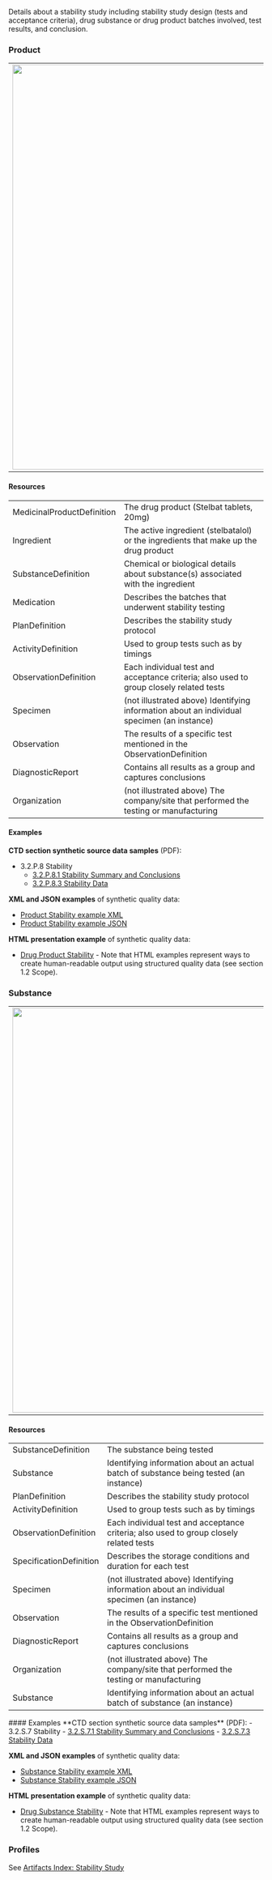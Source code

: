 Details about a stability study including stability study design (tests and acceptance criteria), drug substance or drug product batches involved, test results, and conclusion.

### Product 

<table>
<tr><td><img src="stability_FHIR_resources.png" width="800"/></td></tr>
</table>


#### Resources
<table>

<tr><td>MedicinalProductDefinition</td><td>The drug product (Stelbat tablets, 20mg)</td></tr>
<tr><td>Ingredient</td><td>The active ingredient (stelbatalol) or the ingredients that make up the drug product</td></tr>
<tr><td>SubstanceDefinition</td><td>Chemical or biological details about substance(s) associated with the ingredient</td></tr>
<tr><td>Medication</td><td>Describes the batches that underwent stability testing</td></tr>
<tr><td>PlanDefinition</td><td>Describes the stability study protocol</td></tr>
<tr><td>ActivityDefinition</td><td>Used to group tests such as by timings</td></tr>
<tr><td>ObservationDefinition</td><td>Each individual test and acceptance criteria; also used to group closely related tests</td></tr>
<tr><td>Specimen</td><td>(not illustrated above) Identifying information about an individual specimen (an instance)</td></tr>
<tr><td>Observation</td><td>The results of a specific test mentioned in the ObservationDefinition</td></tr>
<tr><td>DiagnosticReport</td><td>Contains all results as a group and captures conclusions</td></tr>
<tr><td>Organization</td><td>(not illustrated above) The company/site that performed the testing or manufacturing</td></tr>

</table>

#### Examples
**CTD section synthetic source data samples** (PDF):
- 3.2.P.8 Stability
  - <a href="https://github.com/HL7/uv-dx-pq/raw/master/input/examples-pdf/3.2.P.8.1_Stability_Summary_and_Conclusions.pdf ">3.2.P.8.1 Stability Summary and Conclusions</a>
  - <a href="https://github.com/HL7/uv-dx-pq/raw/master/input/examples-pdf/3.2.P.8.3_Stability_Data.pdf ">3.2.P.8.3 Stability Data</a>

**XML and JSON examples** of synthetic quality data:
- <a href="Bundle-bundle-drug-stability-pq-ex1-prod.xml.html">Product Stability example XML</a>
- <a href="Bundle-bundle-drug-stability-pq-ex1-prod.json.html">Product Stability example JSON</a>

**HTML presentation example** of synthetic quality data:
- <a href="stability_rend_p.html">Drug Product Stability</a> - Note that HTML examples represent ways to create human-readable output using structured quality data (see section 1.2 Scope).

### Substance
<table>
<tr><td><img src="stability_substance_FHIR_resources.png" width="800"/></td></tr>
</table>


#### Resources
<table>

<tr><td>SubstanceDefinition</td><td>The substance being tested</td></tr>
<tr><td>Substance</td><td>Identifying information about an actual batch of substance being tested (an instance)</td></tr>
<tr><td>PlanDefinition</td><td>Describes the stability study protocol</td></tr>
<tr><td>ActivityDefinition</td><td>Used to group tests such as by timings</td></tr>
<tr><td>ObservationDefinition</td><td>Each individual test and acceptance criteria; also used to group closely related tests</td></tr>
<tr><td>SpecificationDefinition</td><td>Describes the storage conditions and duration for each test</td></tr>
<tr><td>Specimen</td><td>(not illustrated above) Identifying information about an individual specimen (an instance)</td></tr>
<tr><td>Observation</td><td>The results of a specific test mentioned in the ObservationDefinition</td></tr>
<tr><td>DiagnosticReport</td><td>Contains all results as a group and captures conclusions</td></tr>
<tr><td>Organization</td><td>(not illustrated above) The company/site that performed the testing or manufacturing</td></tr>

<tr><td>Substance</td><td>Identifying information about an actual batch of substance (an instance)</td></tr>
</table>
#### Examples
**CTD section synthetic source data samples** (PDF):
- 3.2.S.7 Stability
  - <a href="https://github.com/HL7/uv-dx-pq/raw/master/input/examples-pdf/3.2.S.7.1_Stability_Summary_and_Conclusions.pdf ">3.2.S.7.1 Stability Summary and Conclusions</a>
  - <a href="https://github.com/HL7/uv-dx-pq/raw/master/input/examples-pdf/3.2.S.7.3_Stability_Data.pdf ">3.2.S.7.3 Stability Data</a>

**XML and JSON examples** of synthetic quality data:
- <a href="Bundle-bundle-drug-stability-pq-ex2-sub.xml.html">Substance Stability example XML</a>
- <a href="Bundle-bundle-drug-stability-pq-ex2-sub.json.html">Substance Stability example JSON</a>

**HTML presentation example** of synthetic quality data:
- <a href="stability_rend_s.html">Drug Substance Stability</a> - Note that HTML examples represent ways to create human-readable output using structured quality data (see section 1.2 Scope).

### Profiles 
See [Artifacts Index: Stability Study](artifacts.html#stability-study)